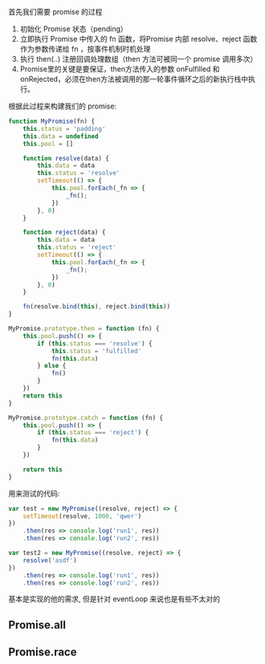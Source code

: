 首先我们需要 promise 的过程

1. 初始化 Promise 状态（pending）
2. 立即执行 Promise 中传入的 fn 函数，将Promise 内部 resolve、reject 函数作为参数传递给 fn ，按事件机制时机处理
3. 执行 then(..) 注册回调处理数组（then 方法可被同一个 promise 调用多次）
4. Promise里的关键是要保证，then方法传入的参数 onFulfilled 和 onRejected，必须在then方法被调用的那一轮事件循环之后的新执行栈中执行。

根据此过程来构建我们的 promise:

```js
function MyPromise(fn) {
    this.status = 'padding'
    this.data = undefined
    this.pool = []

    function resolve(data) {
        this.data = data
        this.status = 'resolve'
        setTimeout(() => {
            this.pool.forEach(_fn => {
                _fn();
            })
        }, 0)
    }

    function reject(data) {
        this.data = data
        this.status = 'reject'
        setTimeout(() => {
            this.pool.forEach(_fn => {
                _fn();
            })
        }, 0)
    }

    fn(resolve.bind(this), reject.bind(this))
}

MyPromise.prototype.then = function (fn) {
    this.pool.push(() => {
        if (this.status === 'resolve') {
            this.status = 'fulfilled'
            fn(this.data)
        } else {
            fn()
        }
    })
    return this
}

MyPromise.prototype.catch = function (fn) {
    this.pool.push(() => {
        if (this.status === 'reject') {
            fn(this.data)
        }
    })

    return this
}

```

用来测试的代码:

```js
var test = new MyPromise((resolve, reject) => {
    setTimeout(resolve, 1000, 'qwer')
})
    .then(res => console.log('run1', res))
    .then(res => console.log('run2', res))

var test2 = new MyPromise((resolve, reject) => {
    resolve('asdf')
})
    .then(res => console.log('run1', res))
    .then(res => console.log('run2', res))
```

基本是实现的他的需求, 但是针对 eventLoop 来说也是有些不太对的


## Promise.all


## Promise.race
